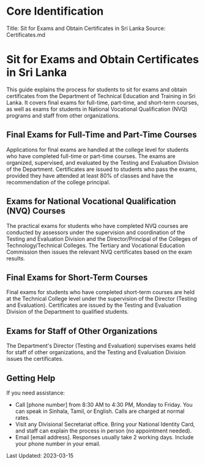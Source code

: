 # Core Identification
Title: Sit for Exams and Obtain Certificates in Sri Lanka
Source: Certificates.md

# Sit for Exams and Obtain Certificates in Sri Lanka

This guide explains the process for students to sit for exams and obtain certificates from the Department of Technical Education and Training in Sri Lanka. It covers final exams for full-time, part-time, and short-term courses, as well as exams for students in National Vocational Qualification (NVQ) programs and staff from other organizations.

## Final Exams for Full-Time and Part-Time Courses

Applications for final exams are handled at the college level for students who have completed full-time or part-time courses. The exams are organized, supervised, and evaluated by the Testing and Evaluation Division of the Department. Certificates are issued to students who pass the exams, provided they have attended at least 80% of classes and have the recommendation of the college principal.

## Exams for National Vocational Qualification (NVQ) Courses

The practical exams for students who have completed NVQ courses are conducted by assessors under the supervision and coordination of the Testing and Evaluation Division and the Director/Principal of the Colleges of Technology/Technical Colleges. The Tertiary and Vocational Education Commission then issues the relevant NVQ certificates based on the exam results.

## Final Exams for Short-Term Courses

Final exams for students who have completed short-term courses are held at the Technical College level under the supervision of the Director (Testing and Evaluation). Certificates are issued by the Testing and Evaluation Division of the Department to qualified students.

## Exams for Staff of Other Organizations

The Department's Director (Testing and Evaluation) supervises exams held for staff of other organizations, and the Testing and Evaluation Division issues the certificates.

## Getting Help

If you need assistance:
- Call [phone number] from 8:30 AM to 4:30 PM, Monday to Friday. You can speak in Sinhala, Tamil, or English. Calls are charged at normal rates.
- Visit any Divisional Secretariat office. Bring your National Identity Card, and staff can explain the process in person (no appointment needed).
- Email [email address]. Responses usually take 2 working days. Include your phone number in your email.

Last Updated: 2023-03-15